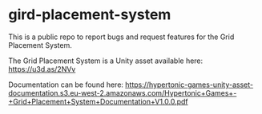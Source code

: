 # gird-placement-system
This is a public repo to report bugs and request features for the Grid Placement System.

The Grid Placement System is a Unity asset available here: https://u3d.as/2NVv

Documentation can be found here: https://hypertonic-games-unity-asset-documentation.s3.eu-west-2.amazonaws.com/Hypertonic+Games+-+Grid+Placement+System+Documentation+V1.0.0.pdf


